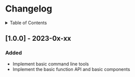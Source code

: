 
# Changelog

<details >
  <summary>Table of Contents</summary>

  &emsp;&emsp;[[1.0.0] - 2023-0x-xx](#[100]---2023-0x-xx)<br/>
  &emsp;&emsp;&emsp;&emsp;[Added](#added)<br/>

</details>

## [1.0.0] - 2023-0x-xx

### Added

* Implement basic command line tools
* Implement the basic function API and basic components

